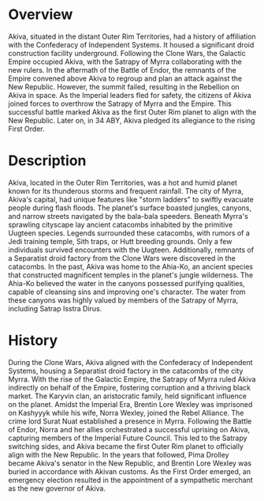 # Overview

Akiva, situated in the distant Outer Rim Territories, had a history of affiliation with the Confederacy of Independent Systems.
It housed a significant droid construction facility underground.
Following the Clone Wars, the Galactic Empire occupied Akiva, with the Satrapy of Myrra collaborating with the new rulers.
In the aftermath of the Battle of Endor, the remnants of the Empire convened above Akiva to regroup and plan an attack against the New Republic.
However, the summit failed, resulting in the Rebellion on Akiva in space.
As the Imperial leaders fled for safety, the citizens of Akiva joined forces to overthrow the Satrapy of Myrra and the Empire.
This successful battle marked Akiva as the first Outer Rim planet to align with the New Republic.
Later on, in 34 ABY, Akiva pledged its allegiance to the rising First Order.

# Description

Akiva, located in the Outer Rim Territories, was a hot and humid planet known for its thunderous storms and frequent rainfall.
The city of Myrra, Akiva's capital, had unique features like "storm ladders" to swiftly evacuate people during flash floods.
The planet's surface boasted jungles, canyons, and narrow streets navigated by the bala-bala speeders.
Beneath Myrra's sprawling cityscape lay ancient catacombs inhabited by the primitive Uugteen species.
Legends surrounded these catacombs, with rumors of a Jedi training temple, Sith traps, or Hutt breeding grounds.
Only a few individuals survived encounters with the Uugteen.
Additionally, remnants of a Separatist droid factory from the Clone Wars were discovered in the catacombs.
In the past, Akiva was home to the Ahia-Ko, an ancient species that constructed magnificent temples in the planet's jungle wilderness.
The Ahia-Ko believed the water in the canyons possessed purifying qualities, capable of cleansing sins and improving one's character.
The water from these canyons was highly valued by members of the Satrapy of Myrra, including Satrap Isstra Dirus.

# History

During the Clone Wars, Akiva aligned with the Confederacy of Independent Systems, housing a Separatist droid factory in the catacombs of the city Myrra.
With the rise of the Galactic Empire, the Satrapy of Myrra ruled Akiva indirectly on behalf of the Empire, fostering corruption and a thriving black market.
The Karyvin clan, an aristocratic family, held significant influence on the planet.
Amidst the Imperial Era, Brentin Lore Wexley was imprisoned on Kashyyyk while his wife, Norra Wexley, joined the Rebel Alliance.
The crime lord Surat Nuat established a presence in Myrra.
Following the Battle of Endor, Norra and her allies orchestrated a successful uprising on Akiva, capturing members of the Imperial Future Council.
This led to the Satrapy switching sides, and Akiva became the first Outer Rim planet to officially align with the New Republic.
In the years that followed, Pima Drolley became Akiva's senator in the New Republic, and Brentin Lore Wexley was buried in accordance with Akivan customs.
As the First Order emerged, an emergency election resulted in the appointment of a sympathetic merchant as the new governor of Akiva.
